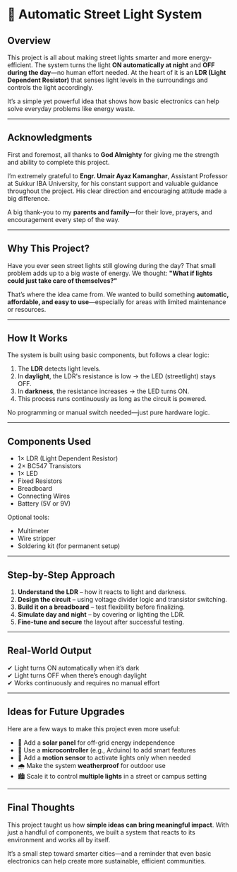 # 🌙 Automatic Street Light System

## Overview
This project is all about making street lights smarter and more energy-efficient. The system turns the light **ON automatically at night** and **OFF during the day**—no human effort needed. At the heart of it is an **LDR (Light Dependent Resistor)** that senses light levels in the surroundings and controls the light accordingly.

It’s a simple yet powerful idea that shows how basic electronics can help solve everyday problems like energy waste.

---

## Acknowledgments
First and foremost, all thanks to **God Almighty** for giving me the strength and ability to complete this project.

I’m extremely grateful to **Engr. Umair Ayaz Kamanghar**, Assistant Professor at Sukkur IBA University, for his constant support and valuable guidance throughout the project. His clear direction and encouraging attitude made a big difference.

A big thank-you to my **parents and family**—for their love, prayers, and encouragement every step of the way.

---

## Why This Project?
Have you ever seen street lights still glowing during the day? That small problem adds up to a big waste of energy. We thought: **"What if lights could just take care of themselves?"**

That’s where the idea came from. We wanted to build something **automatic, affordable, and easy to use**—especially for areas with limited maintenance or resources.

---

## How It Works
The system is built using basic components, but follows a clear logic:

1. The **LDR** detects light levels.
2. In **daylight**, the LDR's resistance is low → the LED (streetlight) stays OFF.
3. In **darkness**, the resistance increases → the LED turns ON.
4. This process runs continuously as long as the circuit is powered.

No programming or manual switch needed—just pure hardware logic.

---

## Components Used
- 1× LDR (Light Dependent Resistor)  
- 2× BC547 Transistors  
- 1× LED  
- Fixed Resistors  
- Breadboard  
- Connecting Wires  
- Battery (5V or 9V)

Optional tools:
- Multimeter  
- Wire stripper  
- Soldering kit (for permanent setup)

---

## Step-by-Step Approach
1. **Understand the LDR** – how it reacts to light and darkness.
2. **Design the circuit** – using voltage divider logic and transistor switching.
3. **Build it on a breadboard** – test flexibility before finalizing.
4. **Simulate day and night** – by covering or lighting the LDR.
5. **Fine-tune and secure** the layout after successful testing.

---

## Real-World Output
✔ Light turns ON automatically when it’s dark  
✔ Light turns OFF when there’s enough daylight  
✔ Works continuously and requires no manual effort

---

## Ideas for Future Upgrades
Here are a few ways to make this project even more useful:

- 🔋 Add a **solar panel** for off-grid energy independence  
- 🤖 Use a **microcontroller** (e.g., Arduino) to add smart features  
- 🚶 Add a **motion sensor** to activate lights only when needed  
- 🌧️ Make the system **weatherproof** for outdoor use  
- 🏙️ Scale it to control **multiple lights** in a street or campus setting

---

## Final Thoughts
This project taught us how **simple ideas can bring meaningful impact**. With just a handful of components, we built a system that reacts to its environment and works all by itself.

It’s a small step toward smarter cities—and a reminder that even basic electronics can help create more sustainable, efficient communities.



